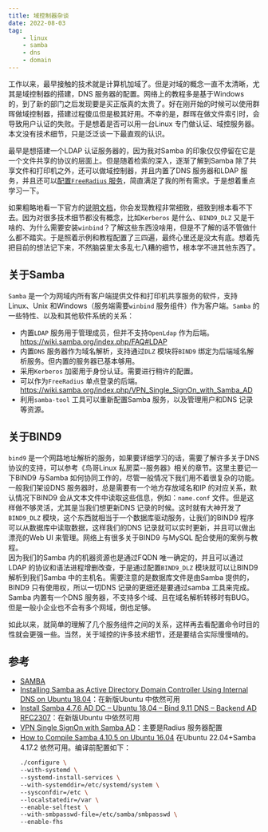```yaml
---
title: 域控制器杂谈 
date: 2022-08-03  
tag:   
    - linux  
    - samba  
    - dns  
    - domain
---    
```


工作以来，最早接触的技术就是计算机加域了。但是对域的概念一直不太清晰，尤其是域控制器的搭建，DNS 服务器的配置。网络上的教程多是基于Windows 的，到了新的部门之后发现要是买正版真的太贵了。好在刚开始的时候可以使用群晖做域控制器，搭建过程傻瓜但是极其好用。不幸的是，群晖在做文件索引时，会导致用户认证的失败。于是想着是否可以用一台Linux 专门做认证、域控服务器。本文没有技术细节，只是泛泛谈一下最直观的认识。    
<!-- more -->
最早是想搭建一个LDAP 认证服务器的，因为我对Samba 的印象仅仅停留在它是一个文件共享的协议的层面上。但是随着检索的深入，逐渐了解到Samba 除了共享文件和打印机之外，还可以做域控制器，并且内置了DNS 服务器和LDAP 服务，并且还可以[配置`FreeRadius` 服务](https://wiki.samba.org/index.php/VPN_Single_SignOn_with_Samba_AD)，简直满足了我的所有需求。于是想着重点学习一下。

如果粗略地看一下官方的[说明文档](https://wiki.samba.org/index.php/Main_Page)，你会发现教程非常细致，细致到根本看不下去。因为对很多技术细节都没有概念，比如`Kerberos` 是什么、`BIND9_DLZ` 又是干啥的、为什么需要安装`winbind`？了解这些东西没啥用，但是不了解的话不管做什么都不踏实。于是照着示例和教程配置了三四遍，最终心里还是没太有底。想着先把目前的想法记下来，不然脑袋里太多乱七八糟的细节，根本学不进其他东西了。  

## 关于Samba  
`Samba` 是一个为网域内所有客户端提供文件和打印机共享服务的软件，支持Linux、Unix 和Windows（服务端需要`winbind` 服务组件）作为客户端。`Samba` 的一些特性、以及和其他软件系统的关系：  
- 内置`LDAP` 服务用于管理成员，但并不支持`OpenLdap` 作为后端。<https://wiki.samba.org/index.php/FAQ#LDAP>  
- 内置`DNS` 服务器作为域名解析，支持通过`DLZ` 模块将`BIND9` 绑定为后端域名解析服务。但内置的服务器已基本够用。  
- 采用`Kerberos` 加密用于身份认证。需要进行稍许的配置。    
- 可以作为`FreeRadius` 单点登录的后端。<https://wiki.samba.org/index.php/VPN_Single_SignOn_with_Samba_AD>  
- 利用`samba-tool` 工具可以重新配置Samba 服务，以及管理用户和DNS 记录等资源。


## 关于BIND9  

`bind9` 是一个网路地址解析的服务，如果要详细学习的话，需要了解许多关于DNS 协议的支持，可以参考《鸟哥Linux 私房菜--服务器》相关的章节。这里主要记一下BIND9 与Samba 如何协同工作的，尽管一般情况下我们用不着很复杂的功能。  
一般我们架设DNS 服务器时，总是需要有一个地方存放域名和IP 的对应关系，默认情况下BIND9 会从文本文件中读取这些信息，例如：`name.conf` 文件。但是这样做不够灵活，尤其是当我们想更新DNS 记录的时候。这时就有大神开发了`BIND9_DLZ` 模块，这个东西就相当于一个数据库驱动服务，让我们的BIND9 程序可以从数据库中读取数据，这样我们的DNS 记录就可以实时更新，并且可以做出漂亮的Web UI 来管理。网络上有很多关于BIND9 与MySQL 配合使用的案例与教程。  
因为我们的Samba 内的机器资源也是通过FQDN 唯一确定的，并且可以通过LDAP 的协议和语法进程增删改查，于是通过配置`BIND9_DLZ` 模块就可以让BIND9 解析到我们Samba 中的主机名。需要注意的是数据库文件是由Samba 提供的，BIND9 只有使用权，所以一切DNS 记录的更细还是要通过samba 工具来完成。  
Samba 内置有一个DNS 服务器，不支持多个域、且在域名解析转移时有BUG。但是一般小企业也不会有多个网域，倒也足够。


如此以来，就简单的理解了几个服务组件之间的关系，这样再去看配置命令时目的性就会更强一些。当然，关于域控的许多技术细节，还是要结合实际慢慢啃的。  

## 参考  
- [SAMBA](https://www.jianshu.com/p/15893eece2ee)  
- [Installing Samba as Active Directory Domain Controller Using Internal DNS on Ubuntu 18.04](http://biroinfotek.com/installing-samba-as-active-directory-domain-controller-using-internal-dns-on-ubuntu-18-04/)：在新版Ubuntu 中依然可用    
- [Install Samba 4.7.6 AD DC – Ubuntu 18.04 – Bind 9.11 DNS – Backend AD RFC2307](http://biroinfotek.com/install-samba-4-7-6-ad-dc-ubuntu-18-04-bind-9-11-dns-backend-ad-rfc2307/)：在新版Ubuntu 中依然可用  
- [VPN Single SignOn with Samba AD](https://wiki.samba.org/index.php/VPN_Single_SignOn_with_Samba_AD)：主要是Radius 服务器配置   
- [How to Compile Samba 4.10.5 on Ubuntu 16.04](https://www.kombitz.com/2019/07/08/how-to-compile-samba-4-10-5-on-ubuntu-16-04/) 在Ubuntu 22.04+Samba 4.17.2 依然可用。编译前配置如下：  
    ```bash  
    ./configure \
    --with-systemd \
    --systemd-install-services \
    --with-systemddir=/etc/systemd/system \
    --sysconfdir=/etc \
    --localstatedir=/var \
    --enable-selftest \
    --with-smbpasswd-file=/etc/samba/smbpasswd \
    --enable-fhs
    ```